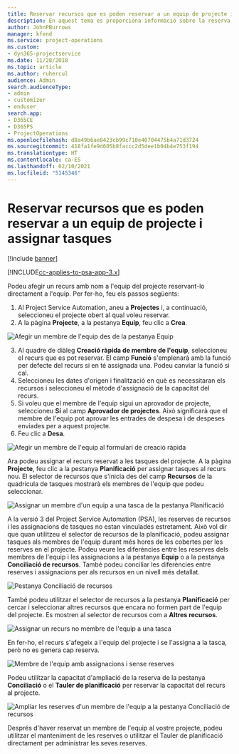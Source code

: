 ```yaml
---
title: Reservar recursos que es poden reservar a un equip de projecte i assignar tasques
description: En aquest tema es proporciona informació sobre la reserva de recursos amb nom a equips de projecte i assignar-los a tasques.
author: JohnPBurrows
manager: kfend
ms.service: project-operations
ms.custom:
- dyn365-projectservice
ms.date: 11/28/2018
ms.topic: article
ms.author: ruhercul
audience: Admin
search.audienceType:
- admin
- customizer
- enduser
search.app:
- D365CE
- D365PS
- ProjectOperations
ms.openlocfilehash: d8a49b6ae8423cb99c710e40704475b4a71d3724
ms.sourcegitcommit: 418fa1fe9d605b8faccc2d5dee1b04b4e753f194
ms.translationtype: HT
ms.contentlocale: ca-ES
ms.lasthandoff: 02/10/2021
ms.locfileid: "5145346"
---
```

# <a name="book-named-bookable-resources-to-a-project-team-and-assign-tasks"></a>Reservar recursos que es poden reservar a un equip de projecte i assignar tasques 

[!include [banner](../includes/psa-now-project-operations.md)]

[!INCLUDE[cc-applies-to-psa-app-3.x](../includes/cc-applies-to-psa-app-3x.md)]

Podeu afegir un recurs amb nom a l'equip del projecte reservant-lo directament a l'equip. Per fer-ho, feu els passos següents:

1. Al Project Service Automation, aneu a **Projectes** i, a continuació, seleccioneu el projecte obert al qual voleu reservar.
2. A la pàgina **Projecte**, a la pestanya **Equip**, feu clic a **Crea**. 

![Afegir un membre de l'equip des de la pestanya Equip](media/RM-how-to-1.png)

3. Al quadre de diàleg **Creació ràpida de membre de l'equip**, seleccioneu el recurs que es pot reservar. El camp **Funció** s'emplenarà amb la funció per defecte del recurs si en té assignada una. Podeu canviar la funció si cal. 
4. Seleccioneu les dates d'origen i finalització en què es necessitaran els recursos i seleccioneu el mètode d'assignació de la capacitat del recurs. 
5. Si voleu que el membre de l'equip sigui un aprovador de projecte, seleccioneu **Sí** al camp **Aprovador de projectes**. Això significarà que el membre de l'equip pot aprovar les entrades de despesa i de despeses enviades per a aquest projecte. 
6. Feu clic a **Desa**.

![Afegir un membre de l'equip al formulari de creació ràpida](media/RM-how-to-2.png)


Ara podeu assignar el recurs reservat a les tasques del projecte. A la pàgina **Projecte**, feu clic a la pestanya **Planificació** per assignar tasques al recurs nou. El selector de recursos que s'inicia des del camp **Recursos** de la quadrícula de tasques mostrarà els membres de l'equip que podeu seleccionar.

![Assignar un membre d'un equip a una tasca de la pestanya Planificació](media/RM-how-to-3.png)

A la versió 3 del Project Service Automation (PSA), les reserves de recursos i les assignacions de tasques no estan vinculades estretament. Això vol dir que quan utilitzeu el selector de recursos de la planificació, podeu assignar tasques als membres de l'equip durant més hores de les cobertes per les reserves en el projecte.
Podeu veure les diferències entre les reserves dels membres de l'equip i les assignacions a la pestanya **Equip** o a la pestanya **Conciliació de recursos**. També podeu conciliar les diferències entre reserves i assignacions per als recursos en un nivell més detallat.

![Pestanya Conciliació de recursos](media/RM-how-to-4.png)

També podeu utilitzar el selector de recursos a la pestanya **Planificació** per cercar i seleccionar altres recursos que encara no formen part de l'equip del projecte. Es mostren al selector de recursos com a **Altres recursos**.

![Assignar un recurs no membre de l'equip a una tasca](media/RM-how-to-5.png)

En fer-ho, el recurs s'afegeix a l'equip del projecte i se l'assigna a la tasca, però no es genera cap reserva.

![Membre de l'equip amb assignacions i sense reserves](media/RM-how-to-6.png)

Podeu utilitzar la capacitat d'ampliació de la reserva de la pestanya **Conciliació** o el **Tauler de planificació** per reservar la capacitat del recurs al projecte.

![Ampliar les reserves d'un membre de l'equip a la pestanya Conciliació de recursos](media/RM-how-to-7.png)

Després d'haver reservat un membre de l'equip al vostre projecte, podeu utilitzar el manteniment de les reserves o utilitzar el Tauler de planificació directament per administrar les seves reserves.
